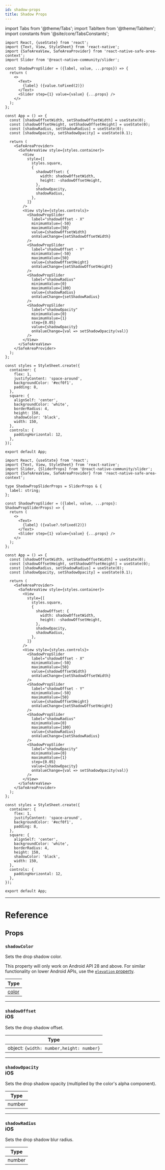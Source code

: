 ```yaml
---
id: shadow-props
title: Shadow Props
---
```


import Tabs from '@theme/Tabs'; import TabItem from '@theme/TabItem'; import constants from '@site/core/TabsConstants';

<Tabs groupId="language" queryString defaultValue={constants.defaultSnackLanguage} values={constants.snackLanguages}>
<TabItem value="javascript">

```SnackPlayer name=Shadow%20Props&supportedPlatforms=ios&ext=js&dependencies=@react-native-community/slider
import React, {useState} from 'react';
import {Text, View, StyleSheet} from 'react-native';
import {SafeAreaView, SafeAreaProvider} from 'react-native-safe-area-context';
import Slider from '@react-native-community/slider';

const ShadowPropSlider = ({label, value, ...props}) => {
  return (
    <>
      <Text>
        {label} ({value.toFixed(2)})
      </Text>
      <Slider step={1} value={value} {...props} />
    </>
  );
};

const App = () => {
  const [shadowOffsetWidth, setShadowOffsetWidth] = useState(0);
  const [shadowOffsetHeight, setShadowOffsetHeight] = useState(0);
  const [shadowRadius, setShadowRadius] = useState(0);
  const [shadowOpacity, setShadowOpacity] = useState(0.1);

  return (
    <SafeAreaProvider>
      <SafeAreaView style={styles.container}>
        <View
          style={[
            styles.square,
            {
              shadowOffset: {
                width: shadowOffsetWidth,
                height: -shadowOffsetHeight,
              },
              shadowOpacity,
              shadowRadius,
            },
          ]}
        />
        <View style={styles.controls}>
          <ShadowPropSlider
            label="shadowOffset - X"
            minimumValue={-50}
            maximumValue={50}
            value={shadowOffsetWidth}
            onValueChange={setShadowOffsetWidth}
          />
          <ShadowPropSlider
            label="shadowOffset - Y"
            minimumValue={-50}
            maximumValue={50}
            value={shadowOffsetHeight}
            onValueChange={setShadowOffsetHeight}
          />
          <ShadowPropSlider
            label="shadowRadius"
            minimumValue={0}
            maximumValue={100}
            value={shadowRadius}
            onValueChange={setShadowRadius}
          />
          <ShadowPropSlider
            label="shadowOpacity"
            minimumValue={0}
            maximumValue={1}
            step={0.05}
            value={shadowOpacity}
            onValueChange={val => setShadowOpacity(val)}
          />
        </View>
      </SafeAreaView>
    </SafeAreaProvider>
  );
};

const styles = StyleSheet.create({
  container: {
    flex: 1,
    justifyContent: 'space-around',
    backgroundColor: '#ecf0f1',
    padding: 8,
  },
  square: {
    alignSelf: 'center',
    backgroundColor: 'white',
    borderRadius: 4,
    height: 150,
    shadowColor: 'black',
    width: 150,
  },
  controls: {
    paddingHorizontal: 12,
  },
});

export default App;
```

</TabItem>
<TabItem value="typescript">

```SnackPlayer name=Shadow%20Props&supportedPlatforms=ios&ext=tsx&dependencies=@react-native-community/slider
import React, {useState} from 'react';
import {Text, View, StyleSheet} from 'react-native';
import Slider, {SliderProps} from '@react-native-community/slider';
import {SafeAreaView, SafeAreaProvider} from 'react-native-safe-area-context';

type ShadowPropSliderProps = SliderProps & {
  label: string;
};

const ShadowPropSlider = ({label, value, ...props}: ShadowPropSliderProps) => {
  return (
    <>
      <Text>
        {label} ({value?.toFixed(2)})
      </Text>
      <Slider step={1} value={value} {...props} />
    </>
  );
};

const App = () => {
  const [shadowOffsetWidth, setShadowOffsetWidth] = useState(0);
  const [shadowOffsetHeight, setShadowOffsetHeight] = useState(0);
  const [shadowRadius, setShadowRadius] = useState(0);
  const [shadowOpacity, setShadowOpacity] = useState(0.1);

  return (
    <SafeAreaProvider>
      <SafeAreaView style={styles.container}>
        <View
          style={[
            styles.square,
            {
              shadowOffset: {
                width: shadowOffsetWidth,
                height: -shadowOffsetHeight,
              },
              shadowOpacity,
              shadowRadius,
            },
          ]}
        />
        <View style={styles.controls}>
          <ShadowPropSlider
            label="shadowOffset - X"
            minimumValue={-50}
            maximumValue={50}
            value={shadowOffsetWidth}
            onValueChange={setShadowOffsetWidth}
          />
          <ShadowPropSlider
            label="shadowOffset - Y"
            minimumValue={-50}
            maximumValue={50}
            value={shadowOffsetHeight}
            onValueChange={setShadowOffsetHeight}
          />
          <ShadowPropSlider
            label="shadowRadius"
            minimumValue={0}
            maximumValue={100}
            value={shadowRadius}
            onValueChange={setShadowRadius}
          />
          <ShadowPropSlider
            label="shadowOpacity"
            minimumValue={0}
            maximumValue={1}
            step={0.05}
            value={shadowOpacity}
            onValueChange={val => setShadowOpacity(val)}
          />
        </View>
      </SafeAreaView>
    </SafeAreaProvider>
  );
};

const styles = StyleSheet.create({
  container: {
    flex: 1,
    justifyContent: 'space-around',
    backgroundColor: '#ecf0f1',
    padding: 8,
  },
  square: {
    alignSelf: 'center',
    backgroundColor: 'white',
    borderRadius: 4,
    height: 150,
    shadowColor: 'black',
    width: 150,
  },
  controls: {
    paddingHorizontal: 12,
  },
});

export default App;
```

</TabItem>
</Tabs>

---

# Reference

## Props

### `shadowColor`

Sets the drop shadow color.

This property will only work on Android API 28 and above. For similar functionality on lower Android APIs, use the [`elevation` property](view-style-props#elevation-android).

| Type               |
| ------------------ |
| [color](colors.md) |

---

### `shadowOffset` <div class="label ios">iOS</div>

Sets the drop shadow offset.

| Type                                     |
| ---------------------------------------- |
| object: `{width: number,height: number}` |

---

### `shadowOpacity` <div class="label ios">iOS</div>

Sets the drop shadow opacity (multiplied by the color's alpha component).

| Type   |
| ------ |
| number |

---

### `shadowRadius` <div class="label ios">iOS</div>

Sets the drop shadow blur radius.

| Type   |
| ------ |
| number |
